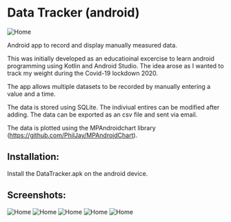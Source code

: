 # Data Tracker (android)

 ![Home](screenshots/plot.png)

Android app to record and display manually measured data.

This was initially developed as an educatioinal excercise to learn android programming using Kotlin and Android Studio. The idea arose as I wanted to track my weight during the Covid-19 lockdown 2020.

The app allows multiple datasets to be recorded by manually entering a value and a time.

The data is stored using SQLite. The indiviual entires can be modified after adding. The data can be exported as an csv file and sent via email.

The data is plotted using the MPAndroidchart library (https://github.com/PhilJay/MPAndroidChart).

## Installation:
Install the DataTracker.apk on the android device. 

## Screenshots:
![Home](screenshots/home_screen.png)
![Home](screenshots/plot.png)
![Home](screenshots/adding_value.png)
![Home](screenshots/Database_list.png)
![Home](screenshots/edit_entry.png)
